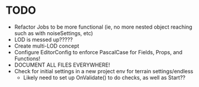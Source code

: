 # TODO

* Refactor Jobs to be more functional (ie, no more nested object reaching such as with noiseSettings, etc)
* LOD is messed up?????
* Create multi-LOD concept
* Configure EditorConfig to enforce PascalCase for Fields, Props, and Functions!
* DOCUMENT ALL FILES EVERYWHERE!
* Check for initial settings in a new project env for terrain settings/endless
  * Likely need to set up OnValidate() to do checks, as well as Start??
